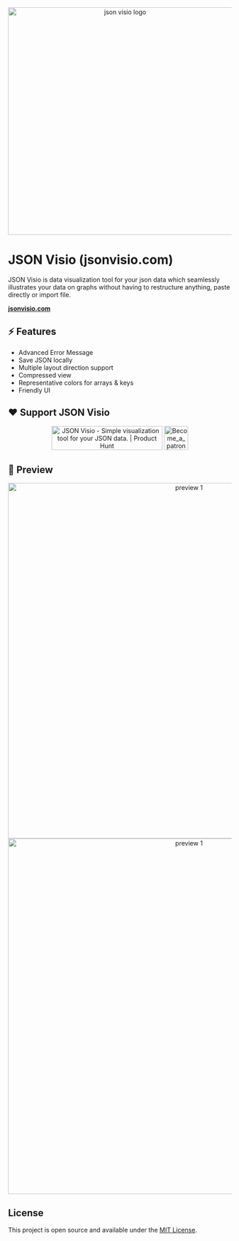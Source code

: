 <div align="center">
  <img width="512" alt="json visio logo" src="https://user-images.githubusercontent.com/47941171/161961529-8d617a59-2439-4f5a-b918-bde12da5bcf8.png">
</div>

# JSON Visio (jsonvisio.com)

JSON Visio is data visualization tool for your json data which seamlessly illustrates your data on graphs without having to restructure anything, paste directly or import file.

<b><a href="https://jsonvisio.com">jsonvisio.com</a></b>

## ⚡️ Features

* Advanced Error Message
* Save JSON locally
* Multiple layout direction support
* Compressed view
* Representative colors for arrays & keys
* Friendly UI 

## ❤️ Support JSON Visio

<div align="center">
<a href="https://www.producthunt.com/posts/json-visio?utm_source=badge-featured&utm_medium=badge&utm_souce=badge-json&#0045;visio" target="_blank"><img src="https://api.producthunt.com/widgets/embed-image/v1/featured.svg?post_id=332281&theme=light" alt="JSON&#0032;Visio - Simple&#0032;visualization&#0032;tool&#0032;for&#0032;your&#0032;JSON&#0032;data&#0046; | Product Hunt" style="width: 250px; height: 54px;" width="250" height="54" /></a>

<a href="https://www.patreon.com/bePatron?u=55924790" data-patreon-widget-type="become-patron-button">
  <img height="54" alt="Become_a_patron" src="https://user-images.githubusercontent.com/47941171/161963362-78d9121c-99b8-4194-aaf7-2cef35b7f599.png">
</a>
</div>

## 🧩 Preview

<div align="center">
  <img width="800" src="https://github.com/AykutSarac/jsonvisio.com/blob/main/preview/preview_1.png" alt="preview 1" />
  <img width="800" src="https://github.com/AykutSarac/jsonvisio.com/blob/main/preview/preview_2.png" alt="preview 1" />
  </div>

## License

This project is open source and available under the [MIT License](LICENSE).
